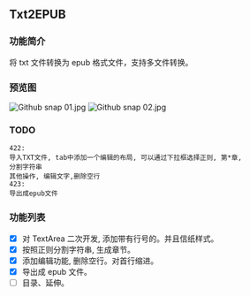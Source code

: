 ## Txt2EPUB

### 功能简介

将 txt 文件转换为 epub 格式文件，支持多文件转换。

### 预览图

![Github snap 01.jpg](https://github.com/laowus/Txt2Epub/blob/main/snapshot/01.jpg)
![Github snap 02.jpg](https://github.com/laowus/Txt2Epub/blob/main/snapshot/02.jpg)

### TODO

    422:
    导入TXT文件, tab中添加一个编辑的布局, 可以通过下拉框选择正则, 第*章,
    分割字符串
    其他操作, 编辑文字,删除空行
    423:
    导出成epub文件

### 功能列表

-   [x] 对 TextArea 二次开发, 添加带有行号的。并且信纸样式。
-   [x] 按照正则分割字符串, 生成章节。
-   [x] 添加编辑功能, 删除空行。对首行缩进。
-   [x] 导出成 epub 文件。
-   [ ] 目录、延伸。

